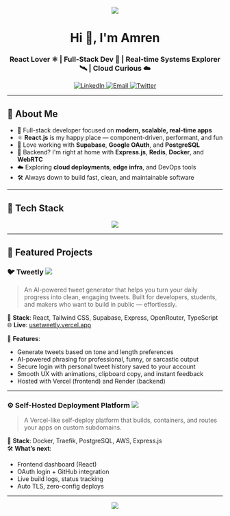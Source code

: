 <p align="center">
  <img src="https://readme-typing-svg.herokuapp.com?font=Fira+Code&weight=500&pause=1000&color=00ADB5&center=true&vCenter=true&width=435&lines=Hi+there!+I'm+Amren+%F0%9F%91%8B;Full-stack+Developer+%F0%9F%A7%91%E2%80%8D%F0%9F%92%BB;React+%2B+Supabase+%3D+Power+Stack+%F0%9F%A7%AA;Let's+Build+Something+Awesome+Together+%F0%9F%9A%80" />
</p>

<h1 align="center">Hi 👋, I'm Amren</h1>
<h3 align="center">React Lover ⚛️ | Full-Stack Dev 🧠 | Real-time Systems Explorer 🛰 | Cloud Curious ☁️</h3>

<p align="center">
  <a href="https://www.linkedin.com/in/amarendra008/" target="_blank">
    <img alt="LinkedIn" src="https://img.shields.io/badge/LinkedIn-blue?style=for-the-badge&logo=linkedin&logoColor=white">
  </a>
  <a href="mailto:amren.m.006@gmail.com">
    <img alt="Email" src="https://img.shields.io/badge/Gmail-D14836?style=for-the-badge&logo=gmail&logoColor=white">
  </a>
  <a href="https://x.com/OgAmren" target="_blank">
    <img alt="Twitter" src="https://img.shields.io/badge/Twitter-1DA1F2?style=for-the-badge&logo=twitter&logoColor=white">
  </a>
</p>

---

## 🚀 About Me

- 🧠 Full-stack developer focused on **modern, scalable, real-time apps**
- ⚛️ **React.js** is my happy place — component-driven, performant, and fun
- 🔐 Love working with **Supabase**, **Google OAuth**, and **PostgreSQL**
- 💬 Backend? I'm right at home with **Express.js**, **Redis**, **Docker**, and **WebRTC**
- ☁️ Exploring **cloud deployments**, **edge infra**, and DevOps tools
- 🛠️ Always down to build fast, clean, and maintainable software

---

## 🧰 Tech Stack

<p align="center">
  <img src="https://skillicons.dev/icons?i=js,ts,react,next,nodejs,express,postgres,redis,docker,aws,supabase,postman,github,vercel,figma" />
</p>

---

## 📌 Featured Projects

### 🐦 Tweetly <img src="https://img.shields.io/badge/Status-Live-brightgreen?style=flat-square" />
> An AI-powered tweet generator that helps you turn your daily progress into clean, engaging tweets. Built for developers, students, and makers who want to build in public — effortlessly.

🔧 **Stack**: React, Tailwind CSS, Supabase, Express, OpenRouter, TypeScript  
🌐 **Live**: [usetweetly.vercel.app](https://usetweetly.vercel.app)

🚀 **Features**:
- Generate tweets based on tone and length preferences
- AI-powered phrasing for professional, funny, or sarcastic output
- Secure login with personal tweet history saved to your account
- Smooth UX with animations, clipboard copy, and instant feedback
- Hosted with Vercel (frontend) and Render (backend)

---

### ⚙️ Self-Hosted Deployment Platform <img src="https://img.shields.io/badge/Status-In%20Progress-yellow?style=flat-square" />
> A Vercel-like self-deploy platform that builds, containers, and routes your apps on custom subdomains.

🔧 **Stack**: Docker, Traefik, PostgreSQL, AWS, Express.js  
🛠️ **What’s next**:
- Frontend dashboard (React)
- OAuth login + GitHub integration
- Live build logs, status tracking
- Auto TLS, zero-config deploys

---

<p align="center">
  <img src="https://readme-typing-svg.herokuapp.com?font=Fira+Code&weight=500&pause=1000&color=61DAFB&center=true&vCenter=true&width=435&lines=React+is+my+happy+place+%F0%9F%8C%8C;Express+drives+my+APIs+%E2%9A%99%EF%B8%8F;Let's+build+and+ship+cool+things+%F0%9F%9A%80" />
</p>

